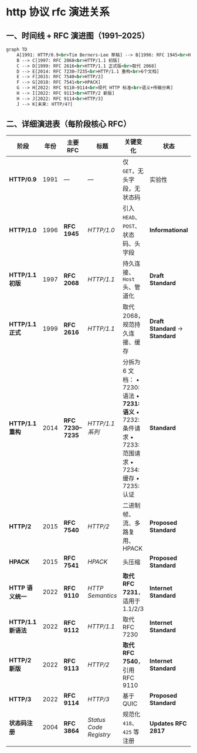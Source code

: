 # http 协议 rfc 演进关系

## 一、时间线 + RFC 演进图（1991–2025）



```svg
graph TD
    A[1991: HTTP/0.9<br>Tim Berners-Lee 草稿] --> B[1996: RFC 1945<br>HTTP/1.0]
    B --> C[1997: RFC 2068<br>HTTP/1.1 初版]
    C --> D[1999: RFC 2616<br>HTTP/1.1 正式版<br>取代 2068]
    D --> E[2014: RFC 7230–7235<br>HTTP/1.1 重构<br>6个文档]
    E --> F[2015: RFC 7540<br>HTTP/2]
    F --> G[2018: RFC 7541<br>HPACK]
    G --> H[2022: RFC 9110–9114<br>现代 HTTP 标准<br>语义+传输分离]
    H --> I[2022: RFC 9113<br>HTTP/2 新版]
    H --> J[2022: RFC 9114<br>HTTP/3]
    J --> K[未来: HTTP/4?]
```



## 二、详细演进表（每阶段核心 RFC）



<table><thead><tr><th width="128">阶段</th><th>年份</th><th>主要 RFC</th><th>标题</th><th>关键变化</th><th>状态</th></tr></thead><tbody><tr><td><strong>HTTP/0.9</strong></td><td>1991</td><td>—</td><td>—</td><td>仅 <code>GET</code>，无头字段，无状态码</td><td>实验性</td></tr><tr><td><strong>HTTP/1.0</strong></td><td>1996</td><td><strong>RFC 1945</strong></td><td><em>HTTP/1.0</em></td><td>引入 <code>HEAD</code>、<code>POST</code>、状态码、头字段</td><td><strong>Informational</strong></td></tr><tr><td><strong>HTTP/1.1 初版</strong></td><td>1997</td><td><strong>RFC 2068</strong></td><td><em>HTTP/1.1</em></td><td>持久连接、<code>Host</code> 头、管道化</td><td><strong>Draft Standard</strong></td></tr><tr><td><strong>HTTP/1.1 正式</strong></td><td>1999</td><td><strong>RFC 2616</strong></td><td><em>HTTP/1.1</em></td><td>取代 2068，规范持久连接、缓存</td><td><strong>Draft Standard</strong> → <strong>Standard</strong></td></tr><tr><td><strong>HTTP/1.1 重构</strong></td><td>2014</td><td><strong>RFC 7230–7235</strong></td><td><em>HTTP/1.1 系列</em></td><td>分拆为 6 文档： • 7230: 语法 • <strong>7231: 语义</strong> • 7232: 条件请求 • 7233: 范围请求 • 7234: 缓存 • 7235: 认证</td><td><strong>Standard</strong></td></tr><tr><td><strong>HTTP/2</strong></td><td>2015</td><td><strong>RFC 7540</strong></td><td><em>HTTP/2</em></td><td>二进制帧、流、多路复用、HPACK</td><td><strong>Proposed Standard</strong></td></tr><tr><td><strong>HPACK</strong></td><td>2015</td><td><strong>RFC 7541</strong></td><td><em>HPACK</em></td><td>头压缩</td><td><strong>Proposed Standard</strong></td></tr><tr><td><strong>HTTP 语义统一</strong></td><td>2022</td><td><strong>RFC 9110</strong></td><td><em>HTTP Semantics</em></td><td><strong>取代 RFC 7231</strong>，适用于 1.1/2/3</td><td><strong>Internet Standard</strong></td></tr><tr><td><strong>HTTP/1.1 新语法</strong></td><td>2022</td><td><strong>RFC 9112</strong></td><td><em>HTTP/1.1</em></td><td>取代 RFC 7230</td><td><strong>Internet Standard</strong></td></tr><tr><td><strong>HTTP/2 新版</strong></td><td>2022</td><td><strong>RFC 9113</strong></td><td><em>HTTP/2</em></td><td><strong>取代 RFC 7540</strong>，引用 RFC 9110</td><td><strong>Internet Standard</strong></td></tr><tr><td><strong>HTTP/3</strong></td><td>2022</td><td><strong>RFC 9114</strong></td><td><em>HTTP/3</em></td><td>基于 QUIC</td><td><strong>Proposed Standard</strong></td></tr><tr><td><strong>状态码注册</strong></td><td>2004</td><td><strong>RFC 3864</strong></td><td><em>Status Code Registry</em></td><td>规范化 <code>418</code>、<code>425</code> 等注册</td><td><strong>Updates RFC 2817</strong></td></tr></tbody></table>
